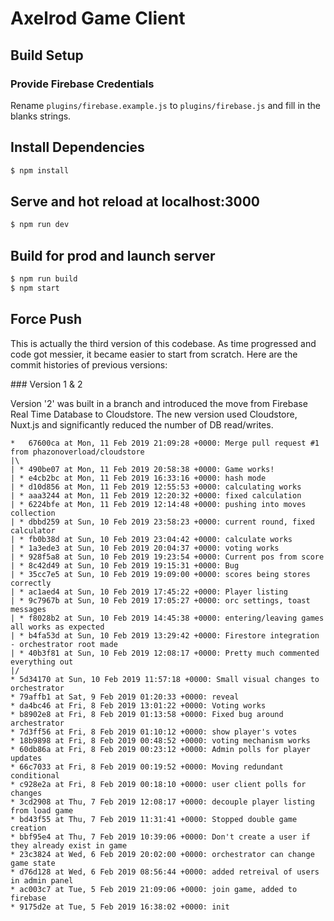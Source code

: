 # Axelrod Game Client

## Build Setup

### Provide Firebase Credentials

Rename `plugins/firebase.example.js` to `plugins/firebase.js` and fill in the blanks strings.

## Install Dependencies

``` bash
$ npm install
```

## Serve and hot reload at localhost:3000

``` bash
$ npm run dev
```

## Build for prod and launch server

``` bash
$ npm run build
$ npm start
```

## Force Push

This is actually the third version of this codebase. As time progressed and code got messier, it became easier to start from scratch. Here are the commit histories of previous versions:

### Version 1 & 2

Version '2' was built in a branch and introduced the move from Firebase Real Time Database to Cloudstore. The new version used Cloudstore, Nuxt.js and significantly reduced the number of DB read/writes. 

```
*   67600ca at Mon, 11 Feb 2019 21:09:28 +0000: Merge pull request #1 from phazonoverload/cloudstore
|\  
| * 490be07 at Mon, 11 Feb 2019 20:58:38 +0000: Game works!
| * e4cb2bc at Mon, 11 Feb 2019 16:33:16 +0000: hash mode
| * d10d856 at Mon, 11 Feb 2019 12:55:53 +0000: calculating works
| * aaa3244 at Mon, 11 Feb 2019 12:20:32 +0000: fixed calculation
| * 6224bfe at Mon, 11 Feb 2019 12:14:48 +0000: pushing into moves collection
| * dbbd259 at Sun, 10 Feb 2019 23:58:23 +0000: current round, fixed calculator
| * fb0b38d at Sun, 10 Feb 2019 23:04:42 +0000: calculate works
| * 1a3ede3 at Sun, 10 Feb 2019 20:04:37 +0000: voting works
| * 928f5a8 at Sun, 10 Feb 2019 19:23:54 +0000: Current pos from score
| * 8c42d49 at Sun, 10 Feb 2019 19:15:31 +0000: Bug
| * 35cc7e5 at Sun, 10 Feb 2019 19:09:00 +0000: scores being stores correctly
| * ac1aed4 at Sun, 10 Feb 2019 17:45:22 +0000: Player listing
| * 9c7967b at Sun, 10 Feb 2019 17:05:27 +0000: orc settings, toast messages
| * f8028b2 at Sun, 10 Feb 2019 14:45:38 +0000: entering/leaving games all works as expected
| * b4fa53d at Sun, 10 Feb 2019 13:29:42 +0000: Firestore integration - orchestrator root made
| * 40b3f81 at Sun, 10 Feb 2019 12:08:17 +0000: Pretty much commented everything out
|/  
* 5d34170 at Sun, 10 Feb 2019 11:57:18 +0000: Small visual changes to orchestrator
* 79affb1 at Sat, 9 Feb 2019 01:20:33 +0000: reveal
* da4bc46 at Fri, 8 Feb 2019 13:01:22 +0000: Voting works
* b8902e8 at Fri, 8 Feb 2019 01:13:58 +0000: Fixed bug around archestrator
* 7d3ff56 at Fri, 8 Feb 2019 01:10:12 +0000: show player's votes
* 18b9898 at Fri, 8 Feb 2019 00:48:52 +0000: voting mechanism works
* 60db86a at Fri, 8 Feb 2019 00:23:12 +0000: Admin polls for player updates
* 66c7033 at Fri, 8 Feb 2019 00:19:52 +0000: Moving redundant conditional
* c928e2a at Fri, 8 Feb 2019 00:18:10 +0000: user client polls for changes
* 3cd2908 at Thu, 7 Feb 2019 12:08:17 +0000: decouple player listing from load game
* bd43f55 at Thu, 7 Feb 2019 11:31:41 +0000: Stopped double game creation
* bbf95e4 at Thu, 7 Feb 2019 10:39:06 +0000: Don't create a user if they already exist in game
* 23c3824 at Wed, 6 Feb 2019 20:02:00 +0000: orchestrator can change game state
* d76d128 at Wed, 6 Feb 2019 08:56:44 +0000: added retreival of users in admin panel
* ac003c7 at Tue, 5 Feb 2019 21:09:06 +0000: join game, added to firebase
* 9175d2e at Tue, 5 Feb 2019 16:38:02 +0000: init
```

